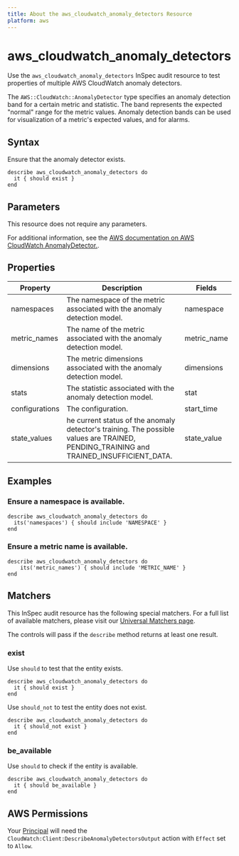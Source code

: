 ```yaml
---
title: About the aws_cloudwatch_anomaly_detectors Resource
platform: aws
---
```


# aws_cloudwatch_anomaly_detectors

Use the `aws_cloudwatch_anomaly_detectors` InSpec audit resource to test properties of multiple AWS CloudWatch anomaly detectors.

The `AWS::CloudWatch::AnomalyDetector` type specifies an anomaly detection band for a certain metric and statistic. The band represents the expected "normal" range for the metric values. Anomaly detection bands can be used for visualization of a metric's expected values, and for alarms.

## Syntax

Ensure that the anomaly detector exists.

    describe aws_cloudwatch_anomaly_detectors do
      it { should exist }
    end

## Parameters

This resource does not require any parameters.

For additional information, see the [AWS documentation on AWS CloudWatch AnomalyDetector.](https://docs.aws.amazon.com/AWSCloudFormation/latest/UserGuide/aws-resource-cloudwatch-anomalydetector.html).

## Properties

| Property | Description | Fields |
| --- | --- | --- |
| namespaces | The namespace of the metric associated with the anomaly detection model. | namespace |
| metric_names | The name of the metric associated with the anomaly detection model. | metric_name |
| dimensions | The metric dimensions associated with the anomaly detection model. | dimensions |
| stats | The statistic associated with the anomaly detection model. | stat |
| configurations | The configuration. | start_time |
| state_values | he current status of the anomaly detector's training. The possible values are TRAINED, PENDING_TRAINING and TRAINED_INSUFFICIENT_DATA. | state_value |

## Examples

### Ensure a namespace is available.

    describe aws_cloudwatch_anomaly_detectors do
      its('namespaces') { should include 'NAMESPACE' }
    end

### Ensure a metric name is available.

    describe aws_cloudwatch_anomaly_detectors do
        its('metric_names') { should include 'METRIC_NAME' }
    end

## Matchers

This InSpec audit resource has the following special matchers. For a full list of available matchers, please visit our [Universal Matchers page](https://www.inspec.io/docs/reference/matchers/).

The controls will pass if the `describe` method returns at least one result.

### exist

Use `should` to test that the entity exists.

    describe aws_cloudwatch_anomaly_detectors do
      it { should exist }
    end

Use `should_not` to test the entity does not exist.

    describe aws_cloudwatch_anomaly_detectors do
      it { should_not exist }
    end

### be_available

Use `should` to check if the entity is available.

    describe aws_cloudwatch_anomaly_detectors do
      it { should be_available }
    end

## AWS Permissions

Your [Principal](https://docs.aws.amazon.com/IAM/latest/UserGuide/intro-structure.html#intro-structure-principal) will need the `CloudWatch:Client:DescribeAnomalyDetectorsOutput` action with `Effect` set to `Allow`.
